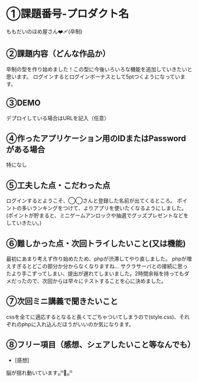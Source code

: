 # ①課題番号-プロダクト名

ももだいのほめ屋さん❤️‍🩹(卒制)

## ②課題内容（どんな作品か）

卒制の型を作り始めました！この型に今後いろいろな機能を追加していきたいと思います。
ログインするとログインボーナスとして5ptつくようになっています。

## ③DEMO

デプロイしている場合はURLを記入（任意）

## ④作ったアプリケーション用のIDまたはPasswordがある場合

特になし

## ⑤工夫した点・こだわった点

ログインするとようこそ、◯◯さんと登録した名前が出てくるところ。
ポイントの多いランキングをつけて、よりアプリを使いたくなるようにしました。
(ポイントが貯まると、ミニゲームアンロックや抽選でグッズプレゼントなどをしていきたい。)

## ⑥難しかった点・次回トライしたいこと(又は機能)

最初にあまり考えず作り始めたため、phpが渋滞してやり直しました。
phpが増えすぎるとどこの部分か分からなくなりますね…
サクラサーバとの接続に思ったより手こずってしまい、提出が遅れてしまいました。2時間余裕を持ってもダメだったので、次回からは早々にテストすることを心に決めました。

## ⑦次回ミニ講義で聞きたいこと

cssを全てに適応するとなると長くてごちゃついてしまうので(style.css)、それぞれのphpに入れ込んだほうがいいのか気になります。

## ⑧フリー項目（感想、シェアしたいこと等なんでも）
- [感想]

脳が揺れ動いています₍₍⁽⁽🧠₎₎⁾⁾
